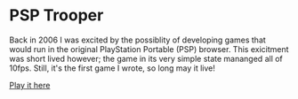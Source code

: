 # PSP Trooper
Back in 2006 I was excited by the possiblity of developing games that would run in the original PlayStation Portable (PSP) browser. This exicitment was short lived however; the game in its very simple state mananged all of 10fps. Still, it's the first game I wrote, so long may it live!

[Play it here](http://lachlanhurst.github.io/psptrooper/PSPtrooper.html)
